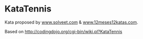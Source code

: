 KataTennis
==========

Kata proposed by www.solveet.com & www.12meses12katas.com.

Based on http://codingdojo.org/cgi-bin/wiki.pl?KataTennis
